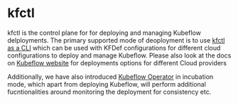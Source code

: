 # kfctl

kfctl is the control plane for  for deploying and managing Kubeflow delployments. The primary supported mode of deoployment is to use [kfctl as a CLI](https://github.com/kubeflow/kfctl/tree/master/cmd/kfctl) which can be used with KFDef configurations for different cloud configurations to deploy and manage Kubeflow. Please also look at the docs on [Kubeflow website](https://www.kubeflow.org/docs/started/getting-started/) for deployments options for different Cloud providers

Additionally, we have also introduced [Kubeflow Operator](./operator.md) in incubation mode, which apart from deploying Kubeflow, will perform additional fucntionalities around monitoring the deployment for consistency etc. 

